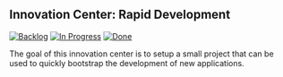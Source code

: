 ## Innovation Center: Rapid Development

[![Backlog](https://badge.waffle.io/cegeka/dev-workflow-skeleton.svg?label=backlog&title=Backlog)](http://waffle.io/cegeka/dev-workflow-skeleton) [![In Progress](https://badge.waffle.io/cegeka/dev-workflow-skeleton.svg?label=in-progress&title=In-Progress)](http://waffle.io/cegeka/dev-workflow-skeleton) [![Done](https://badge.waffle.io/cegeka/dev-workflow-skeleton.svg?label=done&title=Done)](http://waffle.io/cegeka/dev-workflow-skeleton)

The goal of this innovation center is to setup a small project that can be used to quickly bootstrap the development of new applications. 
